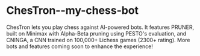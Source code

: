 # ChesTron--my-chess-bot
ChesTron lets you play chess against AI-powered bots. It features PRUNER, built on Minimax with Alpha-Beta pruning using PESTO's evaluation, and CNINGA, a CNN trained on 100,000+ Lichess games (2300+ rating). More bots and features coming soon to enhance the experience!
